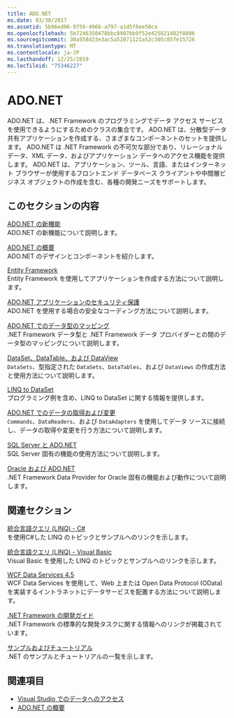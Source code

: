 ```yaml
---
title: ADO.NET
ms.date: 03/30/2017
ms.assetid: 5b96ed06-9759-4966-a797-a1d5f6ee50ca
ms.openlocfilehash: 5b7246350478bbc8907bb9f52e425821402f8806
ms.sourcegitcommit: 30a558d23e3ac5a52071121a52c305c85fe15726
ms.translationtype: MT
ms.contentlocale: ja-JP
ms.lasthandoff: 12/25/2019
ms.locfileid: "75346227"
---
```

# <a name="adonet"></a>ADO.NET
ADO.NET は、.NET Framework のプログラミングでデータ アクセス サービスを使用できるようにするためのクラスの集合です。 ADO.NET は、分散型データ共有アプリケーションを作成する、さまざまなコンポーネントのセットを提供します。 ADO.NET は .NET Framework の不可欠な部分であり、リレーショナル データ、XML データ、およびアプリケーション データへのアクセス機能を提供します。 ADO.NET は、アプリケーション、ツール、言語、またはインターネット ブラウザーが使用するフロントエンド データベース クライアントや中間層ビジネス オブジェクトの作成を含む、各種の開発ニーズをサポートします。  
  
## <a name="in-this-section"></a>このセクションの内容  
 [ADO.NET の新機能](whats-new.md)  
 ADO.NET の新機能について説明します。  
  
 [ADO.NET の概要](ado-net-overview.md)  
 ADO.NET のデザインとコンポーネントを紹介します。  
  
 [Entity Framework](/ef/ef6/index)  
 Entity Framework を使用してアプリケーションを作成する方法について説明します。  
  
 [ADO.NET アプリケーションのセキュリティ保護](securing-ado-net-applications.md)  
 ADO.NET を使用する場合の安全なコーディング方法について説明します。  
  
 [ADO.NET でのデータ型のマッピング](data-type-mappings-in-ado-net.md)  
 .NET Framework データ型と .NET Framework データ プロバイダーとの間のデータ型のマッピングについて説明します。  
  
 [DataSet、DataTable、および DataView](./dataset-datatable-dataview/index.md)  
 `DataSets`、型指定された `DataSets`、`DataTables`、および `DataViews` の作成方法と使用方法について説明します。  
  
 [LINQ to DataSet](linq-to-dataset.md)  
 プログラミング例を含め、LINQ to DataSet に関する情報を提供します。  
  
 [ADO.NET でのデータの取得および変更](retrieving-and-modifying-data.md)  
 `Commands`、`DataReaders`、および `DataAdapters` を使用してデータ ソースに接続し、データの取得や変更を行う方法について説明します。  
  
 [SQL Server と ADO.NET](./sql/index.md)  
 SQL Server 固有の機能の使用方法について説明します。  
  
 [Oracle および ADO.NET](oracle-and-adonet.md)  
 .NET Framework Data Provider for Oracle 固有の機能および動作について説明します。  
  
## <a name="related-sections"></a>関連セクション  
 [統合言語クエリ (LINQ) - C#](../../../csharp/programming-guide/concepts/linq/index.md)  
 を使用C#した LINQ のトピックとサンプルへのリンクを示します。  
  
 [統合言語クエリ (LINQ) - Visual Basic](../../../visual-basic/programming-guide/concepts/linq/index.md)  
 Visual Basic を使用した LINQ のトピックとサンプルへのリンクを示します。  
  
 [WCF Data Services 4.5](../wcf/index.md)  
 WCF Data Services を使用して、Web 上または Open Data Protocol (OData) を実装するイントラネットにデータサービスを配置する方法について説明します。  
  
 [.NET Framework の開発ガイド](../../development-guide.md)  
 .NET Framework の標準的な開発タスクに関する情報へのリンクが掲載されています。  
  
 [サンプルおよびチュートリアル](../../../samples-and-tutorials/index.md)  
 .NET のサンプルとチュートリアルの一覧を示します。
  
## <a name="see-also"></a>関連項目

- [Visual Studio でのデータへのアクセス](/visualstudio/data-tools/accessing-data-in-visual-studio)
- [ADO.NET の概要](ado-net-overview.md)
